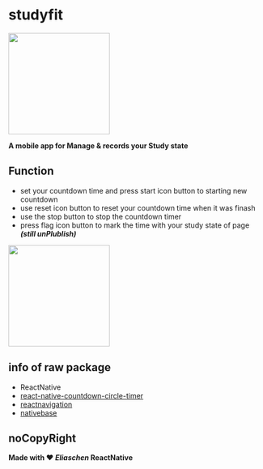 # studyfit
<img src="https://user-images.githubusercontent.com/76611085/187727392-d7155e93-5806-481c-95a0-7ad113a8ee7a.png" data-canonical-src="https://user-images.githubusercontent.com/76611085/187727392-d7155e93-5806-481c-95a0-7ad113a8ee7a.png" width="200" height="auto" />

**A mobile app for Manage &amp; records your Study state**

## Function
- set your countdown time and press start icon button to starting new countdown
- use reset icon button to reset your countdown time when it was finash
- use the stop button to stop the countdown timer
- press flag icon button to mark the time with your study state of page ***(still unPlublish)***

<img src="https://user-images.githubusercontent.com/76611085/187724496-25b7924c-8bb6-49fb-98e3-7aa4f99abebf.gif" data-canonical-src="hhttps://user-images.githubusercontent.com/76611085/187724496-25b7924c-8bb6-49fb-98e3-7aa4f99abebf.gif" width="200" height="auto" />

## info of raw package
- ReactNative
- [react-native-countdown-circle-timer](https://www.npmjs.com/package/react-native-countdown-circle-timer)
- [reactnavigation](https://reactnavigation.org/)
- [nativebase](https://nativebase.io/)

## noCopyRight
**Made with ❤️ *Eliaschen* ReactNative**
